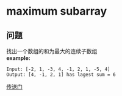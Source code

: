# maximum subarray
## 问题
找出一个数组的和为最大的连续子数组  
**example:**
```
Input: [-2, 1, -3, 4, -1, 2, 1, -5, 4]
Output: [4, -1, 2, 1] has lagest sum = 6
```

[传送门](https://leetcode.com/problems/maximum-subarray/description/)